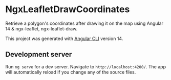 # NgxLeafletDrawCoordinates

Retrieve a polygon's coordinates after drawing it on the map using Angular 14 & ngx-leaflet, ngx-leaflet-draw.

This project was generated with [Angular CLI](https://github.com/angular/angular-cli) version 14.

## Development server

Run `ng serve` for a dev server. Navigate to `http://localhost:4200/`. The app will automatically reload if you change any of the source files.
